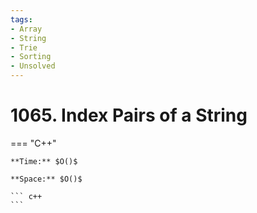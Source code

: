 ```yaml
---
tags:
- Array
- String
- Trie
- Sorting
- Unsolved
---
```



# 1065. Index Pairs of a String

=== "C++"

    **Time:** $O()$

    **Space:** $O()$

    ``` c++
    ```